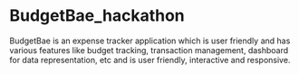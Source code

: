 # BudgetBae_hackathon
BudgetBae is an expense tracker application which is user friendly and has various features like budget tracking, transaction management, dashboard for data representation, etc and is user friendly, interactive and responsive.
